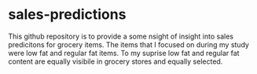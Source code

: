 # sales-predictions 
This github repository is to provide a some nsight of insight into sales predicitons for grocery items. The items that I focused on during my study were low fat and regular fat items. To my suprise low fat and regular fat content are equally visibile in grocery stores and equally selected. 
